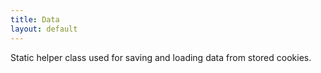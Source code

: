 ```yaml
---
title: Data
layout: default
---
```


Static helper class used for saving and loading data from stored cookies.
